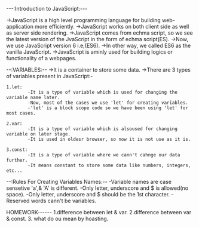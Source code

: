 ---:Introduction to JavaScript:---

->JavaScript is a high level programming language for building web-application more efficiently.
->JavaScript works on both client side as well as server side rendering.
->JavaScript comes from echma script, so we see the latest version of the JvaScript in the form of echma script(ES).
->Now, we use JavaScript version 6 i.e;(ES6).
->In other way, we called ES6 as the vanilla JavaScript.
->JavaScript is aminly used for building logics or functionality of a webpages.

--:VARIABLES:--
->It is a container to store some data.
->There are 3 types of variables present in JavaScript:-

    1.let: 
            -It is a type of variable which is used for changing the variable name later.
            -Now, most of the cases we use 'let' for creating variables.
            -'let' is a block scope code so we have been using 'let' for most cases.

    2.var:
            -It is a type of variable which is alsoused for changing variable on later stage.
            -It is used in oldesr browser, so now it is not use as it is.

    3.const:
            -It is a type of variable where we cann't cahnge our data further.
            -It means constant to store some data like numbers, integers, etc...

--:Rules For Creating Variables Names:--
    -Variable names are case sensetive 'a',& 'A' is different.
    -Only letter, underscore and $ is allowed(no space).
    -Only letter, underscore and $ should be the 1st character.
    -Reserved words cann't be variables.

HOMEWORK------
1.difference between let & var.
2.difference between var & const.
3. what do ou mean by hoasting.

